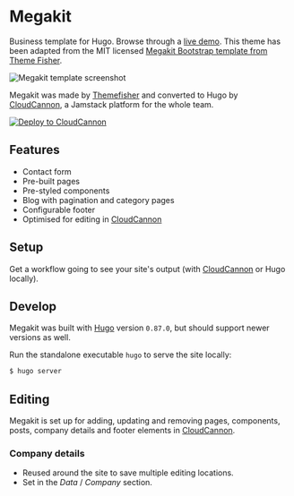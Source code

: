 # Megakit

Business template for Hugo. Browse through a [live demo](https://timely-land.cloudvent.net/). This theme has been adapted from the MIT licensed [Megakit Bootstrap template from Theme Fisher](https://github.com/themefisher/Megakit-Bootstrap-Agency-Template).

![Megakit template screenshot](images/_screenshot.png)

Megakit was made by [Themefisher](https://themefisher.com/) and converted to Hugo by [CloudCannon](https://cloudcannon.com/), a Jamstack platform for the whole team.

[![Deploy to CloudCannon](https://buttons.cloudcannon.com/deploy.svg)](https://app.cloudcannon.com/register#sites/connect/github/CloudCannon/megakit-hugo-template)

## Features

* Contact form
* Pre-built pages
* Pre-styled components
* Blog with pagination and category pages
* Configurable footer
* Optimised for editing in [CloudCannon](https://cloudcannon.com/)

## Setup

Get a workflow going to see your site's output (with [CloudCannon](https://app.cloudcannon.com/) or Hugo locally).

## Develop

Megakit was built with [Hugo](https://gohugo.io/) version `0.87.0`, but should support newer versions as well.

Run the standalone executable `hugo` to serve the site locally:

~~~bash
$ hugo server
~~~

## Editing

Megakit is set up for adding, updating and removing pages, components, posts, company details and footer elements in [CloudCannon](https://app.cloudcannon.com/).

### Company details

* Reused around the site to save multiple editing locations.
* Set in the *Data* / *Company* section.
